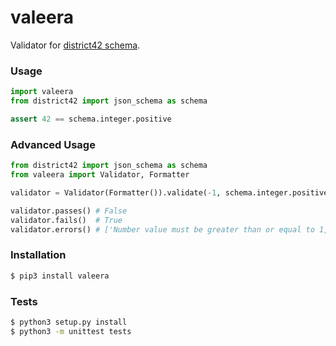# valeera

Validator for [district42 schema](https://github.com/nikitanovosibirsk/district42).

### Usage

```python
import valeera
from district42 import json_schema as schema

assert 42 == schema.integer.positive
```

### Advanced Usage

```python
from district42 import json_schema as schema
from valeera import Validator, Formatter

validator = Validator(Formatter()).validate(-1, schema.integer.positive)

validator.passes() # False
validator.fails()  # True
validator.errors() # ['Number value must be greater than or equal to 1, -1 given']
```

### Installation

```sh
$ pip3 install valeera
```

### Tests

```sh
$ python3 setup.py install
$ python3 -m unittest tests
```
